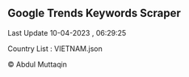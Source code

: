 

## Google Trends Keywords Scraper 
 
Last Update 10-04-2023 , 06:29:25

Country List :
VIETNAM.json



© Abdul Muttaqin 
